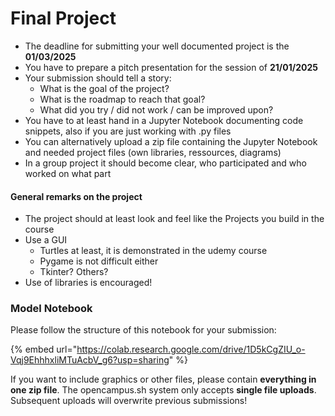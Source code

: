 # Final Project

* The deadline for submitting your well documented project is the **01/03/2025**
* You have to prepare a pitch presentation for the session of **21/01/2025**
* Your submission should tell a story:
  * What is the goal of the project?
  * What is the roadmap to reach that goal?
  * What did you try / did not work / can be improved upon?
* You have to at least hand in a Jupyter Notebook documenting code snippets, also if you are just working with .py files
* You can alternatively upload a zip file containing the Jupyter Notebook and needed project files (own libraries, ressources, diagrams)&#x20;
* In a group project it should become clear, who participated and who worked on what part

#### General remarks on the project

* The project should at least look and feel like the Projects you build in the course
* Use a GUI
  * Turtles at least, it is demonstrated in the udemy course
  * Pygame is not difficult either
  * Tkinter? Others?
* Use of libraries is encouraged!

### Model Notebook

Please follow the structure of this notebook for your submission:

{% embed url="https://colab.research.google.com/drive/1D5kCgZIU_o-Vqj9EhhhxliMTuAcbV_g6?usp=sharing" %}

If you want to include graphics or other files, please contain **everything in one zip file**. The opencampus.sh system only accepts **single file uploads**. Subsequent uploads will overwrite previous submissions!
